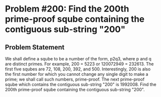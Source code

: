 # Problem #200: Find the 200th prime-proof sqube containing the contiguous sub-string "200" 

## Problem Statement 

We shall define a sqube to be a number of the form, p2q3, where p and q are distinct primes.
For example, 200 = 5223 or 120072949 = 232613.
The first five squbes are 72, 108, 200, 392, and 500.
Interestingly, 200 is also the first number for which you cannot change any single digit to make a prime; we shall call such numbers, prime-proof. The next prime-proof sqube which contains the contiguous sub-string "200" is 1992008.
Find the 200th prime-proof sqube containing the contiguous sub-string "200".
